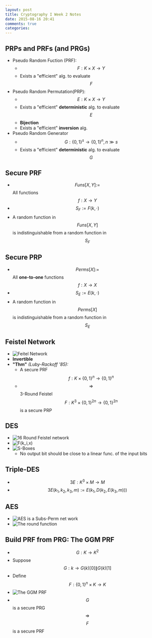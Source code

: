 ```yaml
---
layout: post
title: Cryptography I Week 2 Notes
date: 2015-08-16 20:41
comments: true
categories: 
---
```


## PRPs and PRFs (and PRGs)
- Pseudo Random Fuction (PRF):
  - $$F:K \times X \to Y$$
  - Exists a "efficient" alg. to evaluate $$F$$
- Pseudo Random Permutation(PRP):
  - $$E:K \times X \to Y$$
  - Exists a "efficient" **deterministic** alg. to evaluate $$E$$
  - **Bijection**
  - Exists a "efficient" **inversion** alg.
- Pseudo Random Generator
  - $$G:\{0,1\}^s \to \{0,1\}^n, n \gg s$$
  - Exists a "efficient" **deterministic** alg. to evaluate $$G$$
 
## Secure PRF
- $$Funs[X,Y]:=$$All functions $$f:X \to Y$$
- $$S_F:=F(k,\cdot)$$
- A random function in $$Funs[X,Y]$$ is indistinguishable from a random function in $$S_F$$

## Secure PRP
- $$Perms[X]:=$$All **one-to-one** functions $$f:X \to X$$
- $$S_E:=E(k,\cdot)$$
- A random function in $$Perms[X]$$ is indistinguishable from a random function in $$S_E$$

## Feistel Network
- ![Feitel Network](http://7xk6q5.com1.z0.glb.clouddn.com/Feistel%20Network.png)
- **Invertible**
- **"Thm"** *(Luby-Rackoff '85):*
  - A secure PRF $$f:K \times \{0,1\}^n \to \{0,1\}^n$$
  - $$\Rightarrow$$ 3-Round Feistel $$F:K^3 \times \{0,1\}^{2n} \to \{0,1\}^{2n}$$ is a secure PRP

## DES
- ![16 Round Feistel network](http://7xk6q5.com1.z0.glb.clouddn.com/DES%2016%20round%20Feistel%20network.png)
- ![F(k_i,x)](http://7xk6q5.com1.z0.glb.clouddn.com/DES%20F(k_i,x).png)
- ![S-Boxes](http://7xk6q5.com1.z0.glb.clouddn.com/DES%20S-boxes.png)
  - No output bit should be close to a linear func. of the input bits

## Triple-DES
- $$3E:K^3 \times M \to M$$
- $$3E(k_1,k_2,k_3,m):=E(k_1,D(k_2,E(k_3,m)))$$

## AES
- ![AES is a Subs-Perm net work](http://7xk6q5.com1.z0.glb.clouddn.com/AES%20is%20a%20Subs-Perm%20net%20work.png)
- ![The round function](http://7xk6q5.com1.z0.glb.clouddn.com/AES%20round%20function.png)

## Build PRF from PRG: The GGM PRF
- $$G:K \to K^2$$
- Suppose $$G:k\to G(k)[0] \| G(k)[1]$$
- Define $$F:\{0,1\}^n \times K \to K$$
- ![The GGM PRF](http://7xk6q5.com1.z0.glb.clouddn.com/GGM%20PRF.png)
- $$G$$ is a secure PRG $$\Rightarrow$$ $$F$$ is a secure PRF
